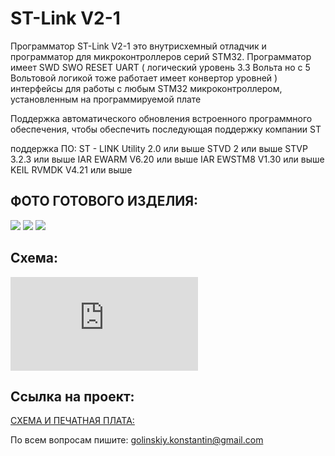# ST-Link V2-1

Программатор ST-Link V2-1 это внутрисхемный отладчик и программатор для микроконтроллеров серий STM32.
Программатор имеет SWD SWO RESET UART ( логический уровень 3.3 Вольта но с 5 Вольтовой логикой тоже работает 
имеет конвертор уровней ) интерфейсы для работы с любым STM32 микроконтроллером, установленным на программируемой плате

Поддержка автоматического обновления встроенного программного обеспечения, чтобы обеспечить последующая поддержку компании ST

поддержка ПО:
ST - LINK Utility 2.0 или выше
STVD 2 или выше
STVP 3.2.3 или выше
IAR EWARM V6.20 или выше
IAR EWSTM8 V1.30 или выше
KEIL RVMDK V4.21 или выше

## ФОТО ГОТОВОГО ИЗДЕЛИЯ:
![](https://github.com/GolinskiyKonstantin/ST-Link-V2-1/blob/master/image/001.jpg)
![](https://github.com/GolinskiyKonstantin/ST-Link-V2-1/blob/master/image/003.jpg)
![](https://github.com/GolinskiyKonstantin/ST-Link-V2-1/blob/master/image/002.jpg)

## Схема:
![СХЕМА:](https://github.com/GolinskiyKonstantin/ST-Link-V2-1/blob/master/Schematic_ST-Link_v2.1.pdf)

## Ссылка на проект:
[СХЕМА И ПЕЧАТНАЯ ПЛАТА:](https://easyeda.com/golinskiy.konstantin/my-st-link-v2-1/)

По всем вопросам пишите: golinskiy.konstantin@gmail.com

